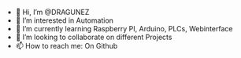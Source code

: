 - 👋 Hi, I’m @DRAGUNEZ
- 👀 I’m interested in Automation
- 🌱 I’m currently learning Raspberry PI, Arduino, PLCs, Webinterface
- 💞️ I’m looking to collaborate on different Projects
- 📫 How to reach me: On Github

<!---
DRAGUNEZ/DRAGUNEZ is a ✨ special ✨ repository because its `README.md` (this file) appears on your GitHub profile.
You can click the Preview link to take a look at your changes.
--->
